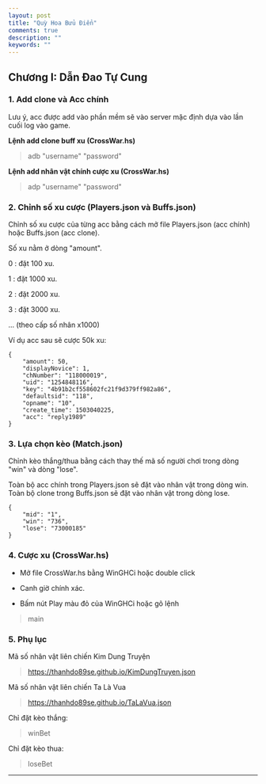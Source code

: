 ```yaml
---
layout: post
title: "Quỳ Hoa Bửu Điển"
comments: true
description: ""
keywords: ""
---
```


## Chương I: Dẫn Đao Tự Cung


### 1. Add clone và Acc chính

Lưu ý, acc được add vào phần mềm sẽ vào server mặc định dựa vào lần cuối log vào game.

**Lệnh add clone buff xu (CrossWar.hs)**

> adb "username" "password"

**Lệnh add nhân vật chính cược xu (CrossWar.hs)**

> adp "username" "password"


### 2. Chỉnh số xu cược (Players.json và Buffs.json)

Chỉnh số xu cược của từng acc bằng cách mở file Players.json (acc chính) hoặc Buffs.json (acc clone).

Số xu nằm ở dòng "amount".

0 : đặt 100 xu.

1 : đặt 1000 xu.

2 : đặt 2000 xu.

3 : đặt 3000 xu.

... (theo cấp số nhân x1000)

Ví dụ acc sau sẽ cược 50k xu:

    {
        "amount": 50,
        "displayNovice": 1,
        "chNumber": "118000019",
        "uid": "1254848116",
        "key": "4b91b2cf558602fc21f9d379ff982a86",
        "defaultsid": "118",
        "opname": "10",
        "create_time": 1503040225,
        "acc": "reply1989"
    }

### 3. Lựa chọn kèo (Match.json)

Chỉnh kèo thắng/thua bằng cách thay thế mã số người chơi trong dòng "win" và dòng "lose".

Toàn bộ acc chính trong Players.json sẽ đặt vào nhân vật trong dòng win. Toàn bộ clone trong Buffs.json sẽ đặt vào nhân vật trong dòng lose.
 
    {
	    "mid": "1",
	    "win": "736",
	    "lose": "73000185"
    }

### 4. Cược xu (CrossWar.hs)

- Mở file CrossWar.hs bằng WinGHCi hoặc double click

- Canh giờ chính xác.

- Bấm nút Play màu đỏ của WinGHCi hoặc gõ lệnh

> main



### 5. Phụ lục

Mã số nhân vật liên chiến Kim Dung Truyện

>https://thanhdo89se.github.io/KimDungTruyen.json


Mã số nhân vật liên chiến Ta Là Vua
>https://thanhdo89se.github.io/TaLaVua.json

Chỉ đặt kèo thắng:
>winBet

Chỉ đặt kèo thua:
>loseBet

----------

##